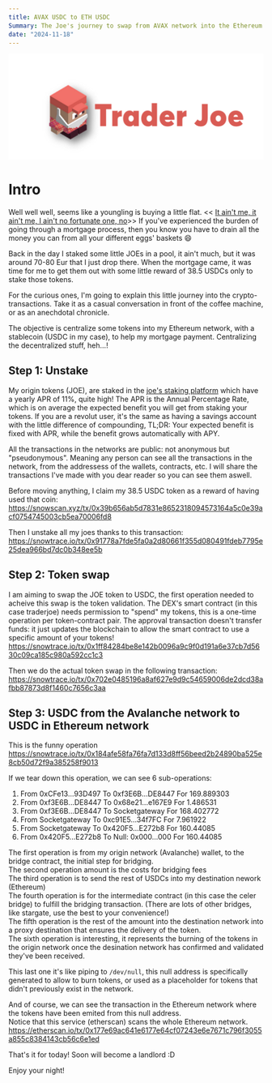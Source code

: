 ```yaml
---
title: AVAX USDC to ETH USDC
Summary: The Joe's journey to swap from AVAX network into the Ethereum network thanks to celer
date: "2024-11-18"
---
```


![](traderjoe.webp)

# Intro

Well well well, seems like a youngling is buying a little flat. << [It ain't me, it ain't me, I ain't no fortunate one, no](https://youtu.be/ZWijx_AgPiA?si=SpP8kqMnFkSnuvCR&t=39)>>
If you've experienced the burden of going through a mortgage process, then you know you have to drain all the money you can from all your different eggs' baskets :smile:

Back in the day I staked some little JOEs in a pool, it ain't much, but it was around 70-80 Eur that I just drop there. When the mortgage came, it was time for me to get them out with some little reward of 38.5 USDCs only to stake those tokens.

For the curious ones, I'm going to explain this little journey into the crypto-transactions. Take it as a casual conversation in front of the coffee machine, or as an anechdotal chronicle.

The objective is centralize some tokens into my Ethereum network, with a stablecoin (USDC in my case), to help my mortgage payment.
Centralizing the decentralized stuff, heh...!

## Step 1: Unstake

My origin tokens (JOE), are staked in the [joe's staking platform](https://lfj.gg/avalanche/stake/sjoe) which have a yearly APR of 11%, quite high!
The APR is the Annual Percentage Rate, which is on average the expected benefit you will get from staking your tokens. If you are a revolut user, it's the same as having a savings account
 with the little difference of compounding, TL;DR: Your expected benefit is fixed with APR, while the benefit grows automatically with APY.

All the transactions in the networks are public: not anonymous but "pseudonymous". Meaning any person can see all the transactions in the network, from the addressess of the wallets, contracts, etc.
I will share the transactions I've made with you dear reader so you can see them aswell.

Before moving anything, I claim my 38.5 USDC token as a reward of having used that coin:
https://snowscan.xyz/tx/0x39b656ab5d7831e8652318094573164a5c0e39acf0754745003cb5ea70006fd8

Then I unstake all my joes thanks to this transaction:
https://snowtrace.io/tx/0x91778a7fde5fa0a2d80661f355d080491fdeb7795e25dea966bd7dc0b348ee5b

## Step 2: Token swap

I am aiming to swap the JOE token to USDC, the first operation needed to acheive this swap is the token validation.
The DEX's smart contract (in this case traderjoe) needs permission to "spend" my tokens, this is a one-time operation per token-contract pair.
The approval transaction doesn't transfer funds: it just updates the blockchain to allow the smart contract to use a specific amount of your tokens!
https://snowtrace.io/tx/0x1ff84284be8e142b0096a9c9f0d191a6e37cb7d5630c09ca185c980a592cc1c3

Then we do the actual token swap in the following transaction:
https://snowtrace.io/tx/0x702e0485196a8af627e9d9c54659006de2dcd38afbb87873d8f1460c7656c3aa

## Step 3: USDC from the Avalanche network to USDC in Ethereum network

This is the funny operation
https://snowtrace.io/tx/0x184afe58fa76fa7d133d8ff56beed2b24890ba525e8cb50d72f9a385258f9013

If we tear down this operation, we can see 6 sub-operations:

1. From 0xCFe13...93D497 To 0xf3E6B...DE8447 For 169.889303
2. From 0xf3E6B...DE8447 To 0x68e21...e167E9 For 1.486531
3. From 0xf3E6B...DE8447 To Socketgateway For 168.402772
4. From Socketgateway To 0xc91E5...34f7FC For 7.961922
5. From Socketgateway To 0x420F5...E272b8 For 160.44085
6. From 0x420F5...E272b8 To Null: 0x000…000 For 160.44085

The first operation is from my origin network (Avalanche) wallet, to the bridge contract, the initial step for bridging.  
The second operation amount is the costs for bridging fees  
The third operation is to send the rest of USDCs into my destination nework (Ethereum)  
The fourth operation is for the intermediate contract (in this case the celer bridge) to fulfill the bridging transaction. (There are lots of other bridges, like stargate, use the best to your convenience!)  
The fifth operation is the rest of the amount into the destination network into a proxy destination that ensures the delivery of the token.  
The sixth operation is interesting, it represents the burning of the tokens in the origin network once the desination network has confirmed and validated they've been received.  

This last one it's like piping to `/dev/null`, this null address is specifically generated to allow to burn tokens, or used as a placeholder for tokens that didn't previously exist in the network.

And of course, we can see the transaction in the Ethereum network where the tokens have been emited from this null address.  
Notice that this service (etherscan) scans the whole Ethereum network.
https://etherscan.io/tx/0x177e69ac641e6177e64cf07243e6e7671c796f3055a855c8384143cb56c6e1ed

That's it for today! Soon will become a landlord :D

Enjoy your night!
